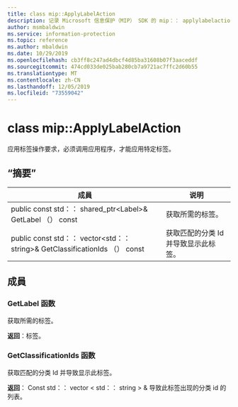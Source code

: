 ```yaml
---
title: class mip::ApplyLabelAction
description: 记录 Microsoft 信息保护（MIP） SDK 的 mip：： applylabelaction 类。
author: msmbaldwin
ms.service: information-protection
ms.topic: reference
ms.author: mbaldwin
ms.date: 10/29/2019
ms.openlocfilehash: cb3ff8c247ad4dbcf4d85ba31608b07f3aaceddf
ms.sourcegitcommit: 474cd033de025bab280cb7a9721ac7ffc2d60b55
ms.translationtype: MT
ms.contentlocale: zh-CN
ms.lasthandoff: 12/05/2019
ms.locfileid: "73559042"
---
```

# <a name="class-mipapplylabelaction"></a>class mip::ApplyLabelAction 
应用标签操作要求，必须调用应用程序，才能应用特定标签。
  
## <a name="summary"></a>“摘要”
 成員                        | 说明                                
--------------------------------|---------------------------------------------
public const std：： shared_ptr\<Label\>& GetLabel （） const  |  获取所需的标签。
public const std：： vector\<std：： string\>& GetClassificationIds （） const  |  获取匹配的分类 Id 并导致显示此标签。
  
## <a name="members"></a>成員
  
### <a name="getlabel-function"></a>GetLabel 函数
获取所需的标签。

  
**返回**：标签。
  
### <a name="getclassificationids-function"></a>GetClassificationIds 函数
获取匹配的分类 Id 并导致显示此标签。

  
**返回**： Const std：： vector < std：： string > & 导致此标签出现的分类 id 的列表。